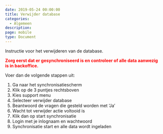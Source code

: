 ```yaml
---
date: 2019-05-24 00:00:00
title: Verwijder database
categories:
  - Algemeen
description:
page: mobile
type: Document
---
```


Instructie voor het verwijderen van de database.

<span style="color:red"><b>
**Zorg eerst dat er gesynchroniseerd is en controleer of alle data aanwezig is in backoffice.**
</span></b>

Voer dan de volgende stappen uit:
1. Ga naar het synchronisatiescherm
2. Klik op de 3 puntjes rechtsboven
3. Kies support menu
4. Selecteer verwijder database
5. Beantwoord de vragen die gesteld worden met ‘Ja’
6. Wacht tot verwijder actie voltooid is
7. Klik dan op start synchronisatie
8. Login met je inlognaam en wachtwoord
9. Synchronisatie start en alle data wordt ingeladen
